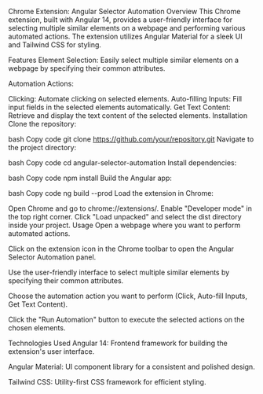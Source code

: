 Chrome Extension: Angular Selector Automation
Overview
This Chrome extension, built with Angular 14, provides a user-friendly interface for selecting multiple similar elements on a webpage and performing various automated actions. The extension utilizes Angular Material for a sleek UI and Tailwind CSS for styling.

Features
Element Selection: Easily select multiple similar elements on a webpage by specifying their common attributes.

Automation Actions:

Clicking: Automate clicking on selected elements.
Auto-filling Inputs: Fill input fields in the selected elements automatically.
Get Text Content: Retrieve and display the text content of the selected elements.
Installation
Clone the repository:

bash
Copy code
git clone https://github.com/your/repository.git
Navigate to the project directory:

bash
Copy code
cd angular-selector-automation
Install dependencies:

bash
Copy code
npm install
Build the Angular app:

bash
Copy code
ng build --prod
Load the extension in Chrome:

Open Chrome and go to chrome://extensions/.
Enable "Developer mode" in the top right corner.
Click "Load unpacked" and select the dist directory inside your project.
Usage
Open a webpage where you want to perform automated actions.

Click on the extension icon in the Chrome toolbar to open the Angular Selector Automation panel.

Use the user-friendly interface to select multiple similar elements by specifying their common attributes.

Choose the automation action you want to perform (Click, Auto-fill Inputs, Get Text Content).

Click the "Run Automation" button to execute the selected actions on the chosen elements.

Technologies Used
Angular 14: Frontend framework for building the extension's user interface.

Angular Material: UI component library for a consistent and polished design.

Tailwind CSS: Utility-first CSS framework for efficient styling.